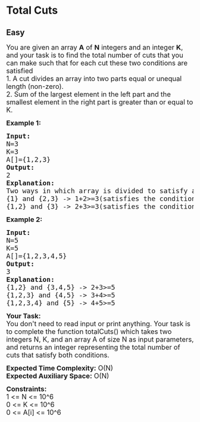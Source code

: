 # Total Cuts
## Easy 
<div class="problems_problem_content__Xm_eO"><p><span style="font-size:18px">You are given an array <strong>A</strong> of <strong>N</strong> integers and an integer <strong>K</strong>, and your task is to find the total number of cuts that you can make such that for each cut these two conditions are satisfied<br>
1. A cut divides an array into two parts equal or unequal length (non-zero).<br>
2. Sum of the largest element in the left part and the smallest element in the right part is greater than or equal to K.</span></p>

<p><strong><span style="font-size:18px">Example 1:</span></strong></p>

<pre><span style="font-size:18px"><strong>Input:</strong>
N=3
K=3
A[]={1,2,3}</span>
<span style="font-size:18px"><strong>Output:</strong>
2</span>
<span style="font-size:18px"><strong>Explanation:</strong>
Two ways in which array is divided to satisfy above conditions are:
{1} and {2,3} -&gt; 1+2&gt;=3(satisfies the condition)
{1,2} and {3} -&gt; 2+3&gt;=3(satisfies the condition)</span></pre>

<p><strong><span style="font-size:18px">Example 2:</span></strong></p>

<pre><span style="font-size:18px"><strong>Input:</strong>
N=5
K=5
A[]={1,2,3,4,5}</span>
<span style="font-size:18px"><strong>Output:</strong>
3</span>
<span style="font-size:18px"><strong>Explanation:</strong>
{1,2} and {3,4,5} -&gt; 2+3&gt;=5
{1,2,3} and {4,5} -&gt; 3+4&gt;=5
{1,2,3,4} and {5} -&gt; 4+5&gt;=5</span></pre>

<p><span style="font-size:18px"><strong>Your Task:</strong><br>
You don't need to read input or print anything. Your task is to complete the function totalCuts() which takes two integers N, K, and an array A of size N as input parameters, and returns an integer representing the total number of cuts that satisfy both conditions.</span></p>

<p><span style="font-size:18px"><strong>Expected Time Complexity:</strong>&nbsp;O(N)<br>
<strong>Expected Auxiliary Space:</strong>&nbsp;O(N)</span></p>

<p><span style="font-size:18px"><strong>Constraints:</strong><br>
1 &lt;= N &lt;= 10^6<br>
0 &lt;= K &lt;= 10^6<br>
0 &lt;= A[i] &lt;= 10^6</span></p>
</div>